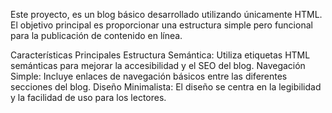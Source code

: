 Este proyecto, es un blog básico desarrollado utilizando únicamente HTML. El objetivo principal es proporcionar una estructura simple pero funcional para la publicación de contenido en línea.

Características Principales
Estructura Semántica: Utiliza etiquetas HTML semánticas para mejorar la accesibilidad y el SEO del blog.
Navegación Simple: Incluye enlaces de navegación básicos entre las diferentes secciones del blog.
Diseño Minimalista: El diseño se centra en la legibilidad y la facilidad de uso para los lectores.
